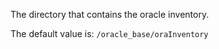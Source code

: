 The directory that contains the oracle inventory.

The default value is: `/oracle_base/oraInventory`
